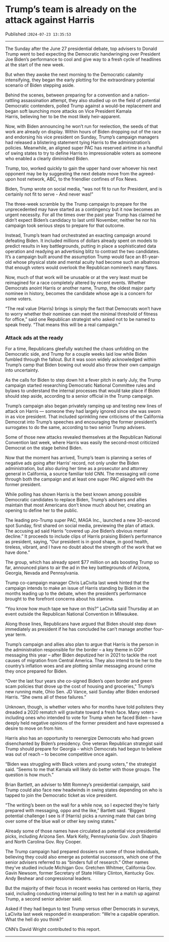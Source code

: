 # Trump’s team is already on the attack against Harris

Published :`2024-07-23 13:35:53`

---

The Sunday after the June 27 presidential debate, top advisers to Donald Trump went to bed expecting the Democratic handwringing over President Joe Biden’s performance to cool and give way to a fresh cycle of headlines at the start of the new week.

But when they awoke the next morning to the Democratic calamity intensifying, they began the early plotting for the extraordinary potential scenario of Biden stepping aside.

Behind the scenes, between preparing for a convention and a nation-rattling assassination attempt, they also studied up on the field of potential Democratic contenders, polled Trump against a would-be replacement and began soft launching more attacks on Vice President Kamala Harris, believing her to be the most likely heir-apparent.

Now, with Biden announcing he won’t run for reelection, the seeds of that work are already on display. Within hours of Biden dropping out of the race and endorsing his vice president on Sunday, Trump’s campaign managers had released a blistering statement tying Harris to the administration’s policies. Meanwhile, an aligned super PAC has reserved airtime in a handful of swing states to try to define Harris to impressionable voters as someone who enabled a clearly diminished Biden.

Trump, too, worked quickly to gain the upper hand over whoever his next opponent may be by suggesting the next debate move from the agreed-upon host network, ABC, to the friendlier confines of Fox News.

Biden, Trump wrote on social media, “was not fit to run for President, and is certainly not fit to serve - And never was!”

The three-week scramble by the Trump campaign to prepare for the unprecedented may have started as a contingency but it now becomes an urgent necessity. For all the times over the past year Trump has claimed he didn’t expect Biden’s candidacy to last until November, neither he nor his campaign took serious steps to prepare for that outcome.

Instead, Trump’s team had orchestrated an exacting campaign around defeating Biden. It included millions of dollars already spent on models to predict results in key battlegrounds, putting in place a sophisticated data operation and readying an advertising blitz to contrast the two candidates. It’s a campaign built around the assumption Trump would face an 81-year-old whose physical state and mental acuity had become such an albatross that enough voters would overlook the Republican nominee’s many flaws.

Now, much of that work will be unusable or at the very least must be reimagined for a race completely altered by recent events. Whether Democrats anoint Harris or another name, Trump, the oldest major party nominee in history, becomes the candidate whose age is a concern for some voters.

“The real value (Harris) brings is simply the fact that Democrats won’t have to worry whether their nominee can meet the minimal threshold of fitness for office,” said one Republican strategist who asked not to be named to speak freely. “That means this will be a real campaign.”

### Attack ads at the ready

For a time, Republicans gleefully watched the chaos unfolding on the Democratic side, and Trump for a couple weeks laid low while Biden fumbled through the fallout. But it was soon widely acknowledged within Trump’s camp that Biden bowing out would also throw their own campaign into uncertainty.

As the calls for Biden to step down hit a fever pitch in early July, the Trump campaign started researching Democratic National Committee rules and bylaws to understand the internal processes that would take place if Biden should step aside, according to a senior official in the Trump campaign.

Trump’s campaign also began privately ramping up and testing new lines of attack on Harris — someone they had largely ignored since she was sworn in as vice president. That included sprinkling new criticisms of the California Democrat into Trump’s speeches and encouraging the former president’s surrogates to do the same, according to two senior Trump advisers.

Some of those new attacks revealed themselves at the Republican National Convention last week, where Harris was easily the second-most criticized Democrat on the stage behind Biden.

Now that the moment has arrived, Trump’s team is planning a series of negative ads going after Harris’ record, not only under the Biden administration, but also during her time as a prosecutor and attorney general in California, a source familiar told CNN. The messaging will come through both the campaign and at least one super PAC aligned with the former president.

While polling has shown Harris is the best known among possible Democratic candidates to replace Biden, Trump’s advisers and allies maintain that most Americans don’t know much about her, creating an opening to define her to the public.

The leading pro-Trump super PAC, MAGA Inc., launched a new 30-second spot Sunday, first shared on social media, previewing the plan of attack. The accusing ad said Harris “covered up Joe Biden’s obvious mental decline.” It proceeds to include clips of Harris praising Biden’s performance as president, saying, “Our president is in good shape, in good health, tireless, vibrant, and I have no doubt about the strength of the work that we have done.”

The group, which has already spent $77 million on ads boosting Trump so far, announced plans to air the ad in the key battlegrounds of Arizona, Georgia, Nevada and Pennsylvania.

Trump co-campaign manager Chris LaCivita last week hinted that the campaign intends to make an issue of Harris standing by Biden in the months leading up to the debate, when the president’s performance brought to the forefront concerns about his stamina.

“You know how much tape we have on this?” LaCivita said Thursday at an event outside the Republican National Convention in Milwaukee.

Along those lines, Republicans have argued that Biden should step down immediately as president if he has concluded he can’t manage another four-year term.

Trump’s campaign and allies also plan to argue that Harris is the person in the administration responsible for the border – a key theme in GOP messaging this year – after Biden deputized her in 2021 to tackle the root causes of migration from Central America. They also intend to tie her to the country’s inflation woes and are plotting similar messaging around crime they once prepared for Biden.

“Over the last four years she co-signed Biden’s open border and green scam policies that drove up the cost of housing and groceries,” Trump’s new running mate, Ohio Sen. JD Vance, said Sunday after Biden endorsed Harris. “She owns all of these failures.”

Unknown, though, is whether voters who for months have told pollsters they dreaded a 2020 rematch will gravitate toward a fresh face. Many voters – including ones who intended to vote for Trump when he faced Biden – have deeply held negative opinions of the former president and have expressed a desire to move on from him.

Harris also has an opportunity to reenergize Democrats who had grown disenchanted by Biden’s presidency. One veteran Republican strategist said Trump should prepare for Georgia – which Democrats had begun to believe was out of reach – to become competitive once again.

“Biden was struggling with Black voters and young voters,” the strategist said. “Seems to me that Kamala will likely do better with those groups. The question is how much.”

Brian Bartlett, an adviser to Mitt Romney’s presidential campaign, said Trump could also face new headwinds in swing states depending on who is tapped to join the Democratic ticket as vice president.

“The writing’s been on the wall for a while now, so I expected they’re fairly prepared with messaging, oppo and the like,” Bartlett said. “Biggest potential challenge I see is if (Harris) picks a running mate that can bring over some of the blue wall or other key swing states.”

Already some of those names have circulated as potential vice presidential picks, including Arizona Sen. Mark Kelly, Pennsylvania Gov. Josh Shapiro and North Carolina Gov. Roy Cooper.

The Trump campaign had prepared dossiers on some of those individuals, believing they could also emerge as potential successors, which one of the senior advisers referred to as “binders full of research.” Other names they’ve studied include Michigan Gov. Gretchen Whitmer, California Gov. Gavin Newsom, former Secretary of State Hillary Clinton, Kentucky Gov. Andy Beshear and congressional leaders.

But the majority of their focus in recent weeks has centered on Harris, they said, including conducting internal polling to test her in a match up against Trump, a second senior adviser said.

Asked if they had begun to test Trump versus other Democrats in surveys, LaCivita last week responded in exasperation: “We’re a capable operation. What the hell do you think?”

CNN’s David Wright contributed to this report.

---

